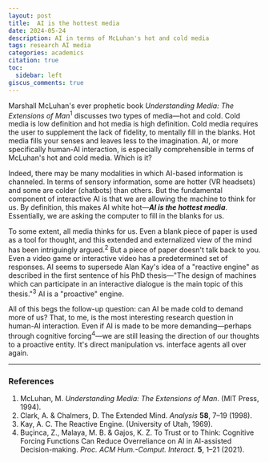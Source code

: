 ```yaml
---
layout: post
title:  AI is the hottest media
date: 2024-05-24
description: AI in terms of McLuhan's hot and cold media
tags: research AI media
categories: academics
citation: true
toc:
  sidebar: left
giscus_comments: true
---
```

Marshall McLuhan's ever prophetic book *Understanding Media: The Extensions of Man*<sup>1</sup> discusses two types of media—hot and cold. Cold media is low definition and hot media is high definition. Cold media requires the user to supplement the lack of fidelity, to mentally fill in the blanks. Hot media fills your senses and leaves less to the imagination. AI, or more specifically human-AI interaction, is especially comprehensible in terms of McLuhan's hot and cold media. Which is it?

Indeed, there may be many modalities in which AI-based information is channeled. In terms of sensory information, some are hotter (VR headsets) and some are colder (chatbots) than others. But the fundamental component of interactive AI is that we are allowing the machine to think for us. By definition, this makes AI white hot—***AI is the hottest media***. Essentially, we are asking the computer to fill in the blanks for us.

To some extent, all media thinks for us. Even a blank piece of paper is used as a tool for thought, and this extended and externalized view of the mind has been intriguingly argued.<sup>2</sup> But a piece of paper doesn't talk back to you. Even a video game or interactive video has a predetermined set of responses. AI seems to supersede Alan Kay's idea of a "reactive engine" as described in the first sentence of his PhD thesis—"The design of machines which can participate in an interactive dialogue is the main topic of this thesis."<sup>3</sup> AI is a "proactive" engine.

All of this begs the follow-up question: can AI be made cold to demand more of us? That, to me, is the most interesting research question in human-AI interaction. Even if AI is made to be more demanding—perhaps through cognitive forcing<sup>4</sup>—we are still leasing the direction of our thoughts to a proactive entity. It's direct manipulation vs. interface agents all over again.

---
### References
1. McLuhan, M. _Understanding Media: The Extensions of Man_. (MIT Press, 1994).
2. Clark, A. & Chalmers, D. The Extended Mind. _Analysis_ **58**, 7–19 (1998).
3. Kay, A. C. The Reactive Engine. (University of Utah, 1969).
4. Buçinca, Z., Malaya, M. B. & Gajos, K. Z. To Trust or to Think: Cognitive Forcing Functions Can Reduce Overreliance on AI in AI-assisted Decision-making. _Proc. ACM Hum.-Comput. Interact._ **5**, 1–21 (2021).
